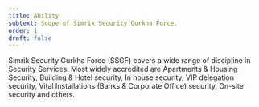 ```yaml
---
title: Ability
subtext: Scope of Simrik Security Gurkha Force.
order: 1
draft: false
---
```

Simrik Security Gurkha Force (SSGF) covers a wide range of discipline in Security Services. Most widely accredited are Apartments & Housing Security, Building & Hotel security,  In house security, VIP delegation security, Vital Installations (Banks & Corporate Office) security, On-site security and others.